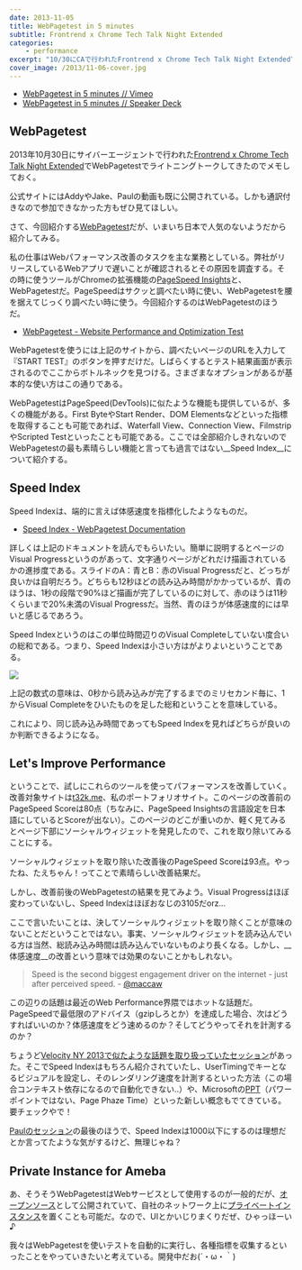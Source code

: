 ```yaml
---
date: 2013-11-05
title: WebPagetest in 5 minutes
subtitle: Frontrend x Chrome Tech Talk Night Extended
categories: 
    - performance
excerpt: "10/30にCAで行われたFrontrend x Chrome Tech Talk Night ExtendedでWebPagetestでライトニングトークしてきたのでメモしておく。"
cover_image: /2013/11-06-cover.jpg
---
```


<script async class="speakerdeck-embed" data-id="2194dea0233401314f283ee30ec95e6c" data-ratio="1.33333333333333" src="//speakerdeck.com/assets/embed.js"></script>

+ [WebPagetest in 5 minutes // Vimeo](https://vimeo.com/78323495)
+ [WebPagetest in 5 minutes // Speaker Deck](https://speakerdeck.com/t32k/webpagetest-in-5-minutes)

## WebPagetest

2013年10月30日にサイバーエージェントで行われた[Frontrend x Chrome Tech Talk Night Extended](http://frontrend.github.io/events/chrome/)でWebPagetestでライトニングトークしてきたのでメモしておく。

公式サイトにはAddyやJake、Paulの動画も既に公開されている。しかも通訳付きなので参加できなかった方もぜひ見てほしい。

さて、今回紹介する[WebPagetest](http://www.webpagetest.org/)だが、いまいち日本で人気のないようだから紹介してみる。

私の仕事はWebパフォーマンス改善のタスクを主な業務としている。弊社がリリースしているWebアプリで遅いことが確認されるとその原因を調査する。その時に使うツールがChromeの拡張機能の[PageSpeed Insights](https://chrome.google.com/webstore/detail/pagespeed-insights-by-goo/gplegfbjlmmehdoakndmohflojccocli)と、WebPagetestだ。PageSpeedはサクッと調べたい時に使い、WebPagetestを腰を据えてじっくり調べたい時に使う。今回紹介するのはWebPagetestのほうだ。

+ [WebPagetest - Website Performance and Optimization Test](http://www.webpagetest.org/)

WebPagetestを使うには上記のサイトから、調べたいページのURLを入力して『START TEST』のボタンを押すだけだ。しばらくするとテスト結果画面が表示されるのでここからボトルネックを見つける。さまざまなオプションがあるが基本的な使い方はこの通りである。

WebPagetestはPageSpeed(DevTools)に似たような機能も提供しているが、多くの機能がある。First ByteやStart Render、DOM Elementsなどといった指標を取得することも可能であれば、Waterfall View、Connection View、FilmstripやScripted Testといったことも可能である。ここでは全部紹介しきれないのでWebPagetestの最も素晴らしい機能と言っても過言ではない__Speed Index__について紹介する。

## Speed Index

Speed Indexは、端的に言えば体感速度を指標化したようなものだ。

+ [Speed Index - WebPagetest Documentation](https://sites.google.com/a/webpagetest.org/docs/using-webpagetest/metrics/speed-index)

詳しくは上記のドキュメントを読んでもらいたい。簡単に説明するとページのVisual Progressというのがあって、文字通りページがどれだけ描画されているかの進捗度である。スライドのA：青とB：赤のVisual Progressだと、どっちが良いかは自明だろう。どちらも12秒ほどの読み込み時間がかかっているが、青のほうは、1秒の段階で90%ほど描画が完了しているのに対して、赤のほうは11秒くらいまで20%未満のVisual Progressだ。当然、青のほうが体感速度的には早いと感じるであろう。

Speed Indexというのはこの単位時間辺りのVisual Completeしていない度合いの総和である。つまり、Speed Indexは小さい方はがよりよいということである。

![](/mol/images/2013/11-06-fig.png)

上記の数式の意味は、0秒から読み込みが完了するまでのミリセカンド毎に、1からVisual Completeをひいたものを足した総和ということを意味している。

これにより、同じ読み込み時間であってもSpeed Indexを見ればどちらが良いのか判断できるようになる。

## Let's Improve Performance

ということで、試しにこれらのツールを使ってパフォーマンスを改善していく。改善対象サイトは[t32k.me](http://t32k.me/)、私のポートフォリオサイト。このページの改善前のPageSpeed Scoreは80点（ちなみに、PageSpeed Insightsの言語設定を日本語にしているとScoreが出ない）。このページのどこが重いのか、軽く見てみるとページ下部にソーシャルウィジェットを発見したので、これを取り除いてみることにする。

ソーシャルウィジェットを取り除いた改善後のPageSpeed Scoreは93点。やったね、たえちゃん！ってことで素晴らしい改善結果だ。

しかし、改善前後のWebPagetestの結果を見てみよう。Visual Progressはほぼ変わっていないし、Speed Indexはほぼおなじの3105だorz...

ここで言いたいことは、決してソーシャルウィジェットを取り除くことが意味のないことだということではない。事実、ソーシャルウィジェットを読み込んでいる方は当然、総読み込み時間は読み込んでいないものより長くなる。しかし、__体感速度__の改善という意味では効果のないことかもしれない。

> Speed is the second biggest engagement driver on the internet - just after perceived speed.  - [@maccaw](https://twitter.com/maccaw/status/380385677390516224)


この辺りの話題は最近のWeb Performance界隈ではホットな話題だ。PageSpeedで最低限のアドバイス（gzipしろとか）を達成した場合、次はどうすればいいのか？体感速度をどう速めるのか？そしてどうやってそれを計測するのか？


ちょうど[Velocity NY 2013で似たような話題を取り扱っていたセッション](http://velocityconf.com/velocityny2013/public/schedule/detail/31344)があった。そこでSpeed Indexはもちろん紹介されていたし、UserTimingでキーとなるビジュアルを設定し、そのレンダリング速度を計測するといった方法（この場合コンテキスト依存になるので自動化できない..）や、Microsoftの[PPT](http://programming.oreilly.com/2013/10/page-phase-time.html)（パワーポイントではない、Page Phaze Time）といった新しい概念もでてきている。要チェックやで！

[Paulのセッション](http://frontrend.github.io/events/chrome/#paul)の最後のほうで、Speed Indexは1000以下にするのは理想だとか言ってたような気がするけど、無理じゃね？

## Private Instance for Ameba

あ、そうそうWebPagetestはWebサービスとして使用するのが一般的だが、[オープンソース](https://github.com/WPO-Foundation/webpagetest)として公開されていて、自社のネットワーク上に[プライベートインスタンス](https://sites.google.com/a/webpagetest.org/docs/private-instances)を置くことも可能だ。なので、UIとかいじりまくりだぜ、ひゃっほーい♪

我々はWebPagetestを使いテストを自動的に実行し、各種指標を収集するといったことをやっていきたいと考えている。開発中だお(´・ω・｀)
